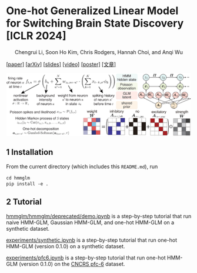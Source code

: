 # One-hot Generalized Linear Model for Switching Brain State Discovery [ICLR 2024]
<div align='center' >Chengrui Li, Soon Ho Kim, Chris Rodgers, Hannah Choi, and Anqi Wu</div>

[[paper]](https://openreview.net/pdf?id=MREQ0k6qvD) [[arXiv]](https://arxiv.org/abs/2310.15263) [[slides]](https://jerrysoybean.github.io/assets/pdf/One-hot%20HMM-GLM%20pre.pdf) [[video]](https://recorder-v3.slideslive.com/?share=90866&s=36c13cb1-072a-49bf-a85a-34718072e363) [[poster]](https://jerrysoybean.github.io/assets/pdf/One-hot%20HMM-GLM%20ICLR%202024%20poster.pdf) [[文章]](https://jerrysoybean.github.io/assets/pdf/OnehotHMMGLM_ICLR_2024_%E4%B8%AD%E6%96%87.pdf)

![](assets/schematic.png)

## 1 Installation
From the current directory (which includes this `README.md`), run
```
cd hmmglm
pip install -e .
```

## 2 Tutorial
[hmmglm/hmmglm/deprecated/demo.ipynb](hmmglm/hmmglm/deprecated/demo.ipynb) is a step-by-step tutorial that run naive HMM-GLM, Gaussian HMM-GLM, and one-hot HMM-GLM on a synthetic dataset.

[experiments/synthetic.ipynb](experiments/synthetic.ipynb) is a step-by-step tutorial that run one-hot HMM-GLM (version 0.1.0) on a synthetic dataset.

[experiments/pfc6.ipynb](experiments/pfc6.ipynb) is a step-by-step tutorial that run one-hot HMM-GLM (version 0.1.0) on the [CNCRS pfc-6](https://crcns.org/data-sets/pfc/pfc-6) dataset.
